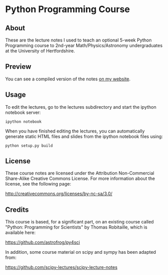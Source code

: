 Python Programming Course
=========================

About
-----

These are the lecture notes I used to teach an optional 5-week 
Python Programming course to 2nd-year Math/Physics/Astronomy 
undergraduates at the University of Hertfordshire. 

Preview
-------

You can see a compiled version of the notes [on my website](http://star.herts.ac.uk/~gb/python/).

Usage
-----

To edit the lectures, go to the lectures subdirectory and start the ipython notebook server:

    ipython notebook

When you have finished editing the lectures, you can automatically generate static HTML files and slides from the ipython notebook files using:

    python setup.py build

License
--------

These course notes are licensed under the
Attribution Non-Commercial Share-Alike Creative Commons License. For more
information about the license, see the following page:

  http://creativecommons.org/licenses/by-nc-sa/3.0/

Credits
-------

This course is based, for a significant part, on an existing course called 
"Python: Programming for Scientists" by Thomas Robitaille, 
which is available here:
   
   https://github.com/astrofrog/py4sci

In addition, some course material on scipy and sympy has been adapted from:

  https://github.com/scipy-lectures/scipy-lecture-notes
